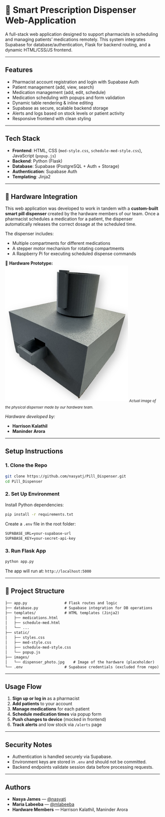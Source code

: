 # 💊 Smart Prescription Dispenser Web-Application

A full-stack web application designed to support pharmacists in scheduling and managing patients’ medications remotely. This system integrates Supabase for database/authentication, Flask for backend routing, and a dynamic HTML/CSS/JS frontend.

---

## Features

* Pharmacist account registration and login with Supabase Auth
* Patient management (add, view, search)
* Medication management (add, edit, schedule)
* Medication scheduling with popups and form validation
* Dynamic table rendering & inline editing
* Supabase as secure, scalable backend storage
* Alerts and logs based on stock levels or patient activity
* Responsive frontend with clean styling

---

## Tech Stack

* **Frontend**: HTML, CSS (`med-style.css`, `schedule-med-style.css`), JavaScript (`popup.js`)
* **Backend**: Python (Flask)
* **Database**: Supabase (PostgreSQL + Auth + Storage)
* **Authentication**: Supabase Auth
* **Templating**: Jinja2

---

## 🔌 Hardware Integration

This web application was developed to work in tandem with a **custom-built smart pill dispenser** created by the hardware members of our team. Once a pharmacist schedules a medication for a patient, the dispenser automatically releases the correct dosage at the scheduled time.

The dispenser includes:

* Multiple compartments for different medications
* A stepper motor mechanism for rotating compartments
* A Raspberry Pi for executing scheduled dispense commands

📸 **Hardware Prototype:**
<img src="static/images/dispenser_photo.png" alt="Smart Dispenser Hardware" width="400"/>
<sub><em>Actual image of the physical dispenser made by our hardware team.</em></sub>

*Hardware developed by:*

* **Harrison Kalathil**
* **Maninder Arora**

---

## Setup Instructions

### 1. Clone the Repo

```bash
git clone https://github.com/nasyatj/Pill_Dispenser.git
cd Pill_Dispenser
```

### 2. Set Up Environment

Install Python dependencies:

```bash
pip install -r requirements.txt
```

Create a `.env` file in the root folder:

```
SUPABASE_URL=your-supabase-url  
SUPABASE_KEY=your-secret-api-key
```

### 3. Run Flask App

```bash
python app.py
```

The app will run at: `http://localhost:5000`

---

## 📁 Project Structure

```
├── app.py                 # Flask routes and logic
├── database.py            # Supabase integration for DB operations
├── templates/             # HTML templates (Jinja2)
│   ├── medications.html
│   ├── schedule-med.html
│   └── ...
├── static/
│   ├── styles.css
│   ├── med-style.css
│   ├── schedule-med-style.css
│   └── popup.js
├── images/
│   └── dispenser_photo.jpg    # Image of the hardware (placeholder)
└── .env                   # Supabase credentials (excluded from repo)
```

---

## Usage Flow

1. **Sign up or log in** as a pharmacist
2. **Add patients** to your account
3. **Manage medications** for each patient
4. **Schedule medication times** via popup form
5. **Push changes to device** (mocked in frontend)
6. **Track alerts** and low stock via `/alerts` page

---

## Security Notes

* Authentication is handled securely via Supabase.
* Environment keys are stored in `.env` and should not be committed.
* Backend endpoints validate session data before processing requests.

---

## Authors

* **Nasya James** — [@nasyatj](https://github.com/nasyatj)
* **Maria Labeeba** — [@mlabeeba](https://github.com/mlabeeba)
* **Hardware Members** — Harrison Kalathil, Maninder Arora

